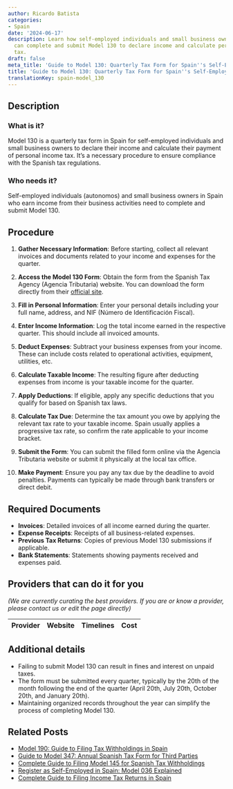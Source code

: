 ```yaml
---
author: Ricardo Batista
categories:
- Spain
date: '2024-06-17'
description: Learn how self-employed individuals and small business owners in Spain
  can complete and submit Model 130 to declare income and calculate personal income
  tax.
draft: false
meta_title: 'Guide to Model 130: Quarterly Tax Form for Spain''s Self-Employed'
title: 'Guide to Model 130: Quarterly Tax Form for Spain''s Self-Employed'
translationKey: spain-model_130
---
```


## Description

### What is it?
Model 130 is a quarterly tax form in Spain for self-employed individuals and small business owners to declare their income and calculate their payment of personal income tax. It’s a necessary procedure to ensure compliance with the Spanish tax regulations.

### Who needs it?
Self-employed individuals (autonomos) and small business owners in Spain who earn income from their business activities need to complete and submit Model 130.

## Procedure

1. **Gather Necessary Information**: Before starting, collect all relevant invoices and documents related to your income and expenses for the quarter.
   
2. **Access the Model 130 Form**: Obtain the form from the Spanish Tax Agency (Agencia Tributaria) website. You can download the form directly from their [official site](https://www.agenciatributaria.es/).

3. **Fill in Personal Information**: Enter your personal details including your full name, address, and NIF (Número de Identificación Fiscal).

4. **Enter Income Information**: Log the total income earned in the respective quarter. This should include all invoiced amounts.

5. **Deduct Expenses**: Subtract your business expenses from your income. These can include costs related to operational activities, equipment, utilities, etc.

6. **Calculate Taxable Income**: The resulting figure after deducting expenses from income is your taxable income for the quarter.

7. **Apply Deductions**: If eligible, apply any specific deductions that you qualify for based on Spanish tax laws.

8. **Calculate Tax Due**: Determine the tax amount you owe by applying the relevant tax rate to your taxable income. Spain usually applies a progressive tax rate, so confirm the rate applicable to your income bracket.

9. **Submit the Form**: You can submit the filled form online via the Agencia Tributaria website or submit it physically at the local tax office.

10. **Make Payment**: Ensure you pay any tax due by the deadline to avoid penalties. Payments can typically be made through bank transfers or direct debit.

## Required Documents

- **Invoices**: Detailed invoices of all income earned during the quarter.
- **Expense Receipts**: Receipts of all business-related expenses.
- **Previous Tax Returns**: Copies of previous Model 130 submissions if applicable.
- **Bank Statements**: Statements showing payments received and expenses paid.

## Providers that can do it for you
_(We are currently curating the best providers. If you are or know a provider, please contact us or edit the page directly)_

| Provider        |     Website     |     Timelines    |       Cost      |
| --------------- | --------------- |  :-------------: | :-------------: |

## Additional details
- Failing to submit Model 130 can result in fines and interest on unpaid taxes.
- The form must be submitted every quarter, typically by the 20th of the month following the end of the quarter (April 20th, July 20th, October 20th, and January 20th).
- Maintaining organized records throughout the year can simplify the process of completing Model 130.



## Related Posts

- [Model 190: Guide to Filing Tax Withholdings in Spain](https://tramitit.com/guides/spain/model_190/)
- [Guide to Model 347: Annual Spanish Tax Form for Third Parties](https://tramitit.com/guides/spain/model_347/)
- [Complete Guide to Filing Model 145 for Spanish Tax Withholdings](https://tramitit.com/guides/spain/model_145/)
- [Register as Self-Employed in Spain: Model 036 Explained](https://tramitit.com/guides/spain/model_036/)
- [Complete Guide to Filing Income Tax Returns in Spain](https://tramitit.com/guides/spain/income_tax_return_filing/)